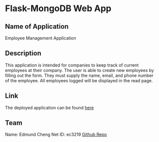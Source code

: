 # Flask-MongoDB Web App

## Name of Application
Employee Management Application

## Description
This application is intended for companies to keep track of current employees at their company. The user is able to
create new employees by filling out the form. They must supply the name, email, and phone number of the employee. All employees logged will be displayed in the read page.

## Link
The deployed application can be found [here](https://i6.cims.nyu.edu/~ec3219/web-app-edmund-cheng/flask.cgi/)

## Team
Name: Edmund Cheng
Net ID: ec3219
[Github Repo](https://github.com/database-design-assignments/web-app-edmund-cheng)
